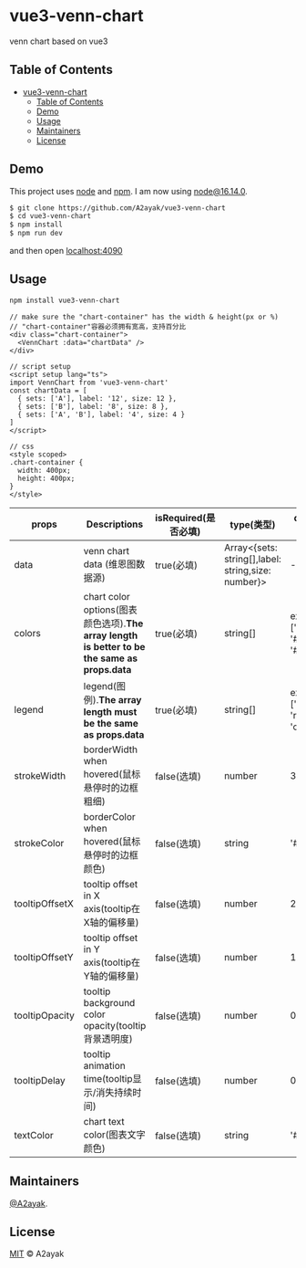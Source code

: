 # vue3-venn-chart

venn chart based on vue3
## Table of Contents

- [vue3-venn-chart](#vue3-venn-chart)
  - [Table of Contents](#table-of-contents)
  - [Demo](#demo)
  - [Usage](#usage)
  - [Maintainers](#maintainers)
  - [License](#license)

## Demo
This project uses [node](http://nodejs.org) and [npm](https://npmjs.com). I am now using node@16.14.0.
```sh
$ git clone https://github.com/A2ayak/vue3-venn-chart
$ cd vue3-venn-chart
$ npm install
$ npm run dev
```
and then open [localhost:4090](http://localhost:4090/)

## Usage

```sh
npm install vue3-venn-chart
```

```vue
// make sure the "chart-container" has the width & height(px or %)
// "chart-container"容器必须拥有宽高，支持百分比
<div class="chart-container">
  <VennChart :data="chartData" />
</div>

// script setup
<script setup lang="ts">
import VennChart from 'vue3-venn-chart'
const chartData = [
  { sets: ['A'], label: '12', size: 12 },
  { sets: ['B'], label: '8', size: 8 },
  { sets: ['A', 'B'], label: '4', size: 4 }
]
</script>

// css
<style scoped>
.chart-container {
  width: 400px;
  height: 400px;
}
</style>
```

| props | Descriptions| isRequired(是否必填)| type(类型) | default(默认值)|
| ----- | ----------- | ------------------- | ---------- |--------------- |
| data | venn chart data (维恩图数据源) | true(必填) | Array<{sets: string[],label: string,size: number}> | -
| colors | chart color options(图表颜色选项).**The array length is better to be the same as props.data** | true(必填) | string[] | example: ['#ee4035', '#0392cf', '#7bc043']
| legend | legend(图例).**The array length must be the same as props.data** | true(必填) | string[] | example: ['left', 'right', 'common']
| strokeWidth | borderWidth when hovered(鼠标悬停时的边框粗细) | false(选填) | number | 3
| strokeColor | borderColor when hovered(鼠标悬停时的边框颜色) | false(选填) | string | '#f6cd61'
| tooltipOffsetX | tooltip offset in X axis(tooltip在X轴的偏移量) | false(选填) | number | 20
| tooltipOffsetY | tooltip offset in Y axis(tooltip在Y轴的偏移量) | false(选填) | number | 10
| tooltipOpacity | tooltip background color opacity(tooltip背景透明度) | false(选填) | number | 0.9
| tooltipDelay | tooltip animation time(tooltip显示/消失持续时间) | false(选填) | number | 0.9
| textColor | chart text color(图表文字颜色) | false(选填) | string | '#fff'


## Maintainers

[@A2ayak](https://github.com/A2ayak).


## License

[MIT](LICENSE) © A2ayak